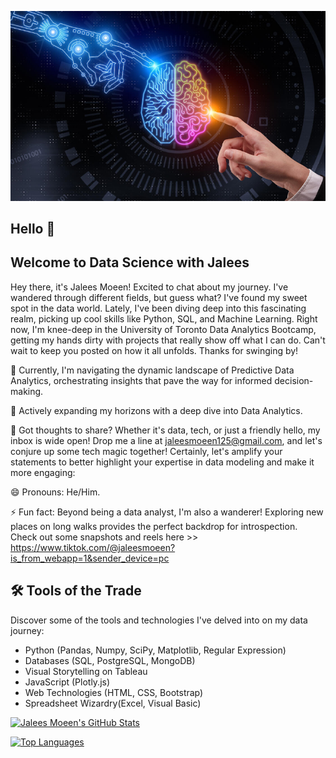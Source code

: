 

![AI](<images/Picture 1 AI.png>)

## Hello 👋

## Welcome to Data Science with Jalees

Hey there, it's Jalees Moeen! Excited to chat about my journey. I've wandered through different fields, but guess what? I've found my sweet spot in the data world. Lately, I've been diving deep into this fascinating realm, picking up cool skills like Python, SQL, and Machine Learning. Right now, I'm knee-deep in the University of Toronto Data Analytics Bootcamp, getting my hands dirty with projects that really show off what I can do. Can't wait to keep you posted on how it all unfolds. Thanks for swinging by!


🔭 Currently, I'm navigating the dynamic landscape of Predictive Data Analytics, orchestrating insights that pave the way for informed decision-making.

🌱 Actively expanding my horizons with a deep dive into Data Analytics.

🌟 Got thoughts to share? Whether it's data, tech, or just a friendly hello, my inbox is wide open! Drop me a line at jaleesmoeen125@gmail.com, and let's conjure up some tech magic together!
Certainly, let's amplify your statements to better highlight your expertise in data modeling and make it more engaging:


😄 Pronouns: He/Him.

⚡ Fun fact: Beyond being a data analyst, I'm also a wanderer! Exploring new places on long walks provides the perfect backdrop for introspection. Check out some snapshots and reels here >> https://www.tiktok.com/@jaleesmoeen?is_from_webapp=1&sender_device=pc


## 🛠️ Tools of the Trade

Discover some of the tools and technologies I've delved into on my data journey:

- Python (Pandas, Numpy, SciPy, Matplotlib, Regular Expression)
- Databases (SQL, PostgreSQL, MongoDB)
- Visual Storytelling on Tableau
- JavaScript (Plotly.js)
- Web Technologies (HTML, CSS, Bootstrap)
- Spreadsheet Wizardry(Excel, Visual Basic)


[![Jalees Moeen's GitHub Stats](https://github-readme-stats.vercel.app/api?username=JaleesMoeen)](https://github.com/JaleesMoeen)

[![Top Languages](https://github-readme-stats.vercel.app/api/top-langs/?username=JaleesMoeen&layout=compact)](https://github.com/JaleesMoeen)

